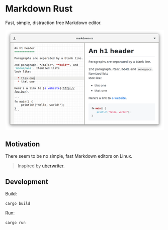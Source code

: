 # Markdown Rust

Fast, simple, distraction free Markdown editor.

![screenshot](./screenshot.png)

## Motivation

There seem to be no simple, fast Markdown editors on Linux. 

> Inspired by [uberwriter](http://uberwriter.wolfvollprecht.de/).

## Development

Build:

    cargo build

Run:

    cargo run
